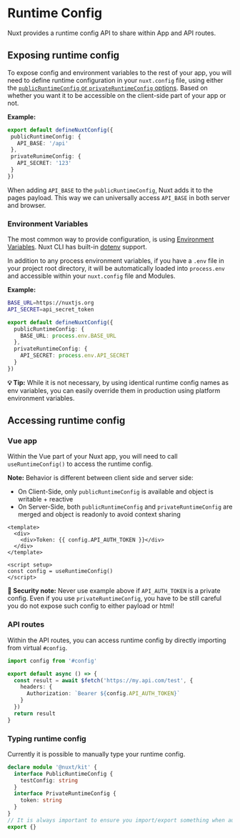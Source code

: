 # Runtime Config

Nuxt provides a runtime config API to share within App and API routes.

## Exposing runtime config

To expose config and environment variables to the rest of your app, you will need to define runtime configuration in your `nuxt.config` file, using either the [`publicRuntimeConfig` or `privateRuntimeConfig` options](/docs/directory-structure/nuxt.config#privateruntimeconfig). Based on whether you want it to be accessible on the client-side part of your app or not.

**Example:**

```ts [nuxt.config.ts]
export default defineNuxtConfig({
 publicRuntimeConfig: {
   API_BASE: '/api'
 },
 privateRunimeConfig: {
   API_SECRET: '123'
 }
})
```

When adding `API_BASE` to the `publicRuntimeConfig`, Nuxt adds it to the pages payload. This way we can universally access `API_BASE` in both server and browser.

### Environment Variables

The most common way to provide configuration, is using [Environment Variables](https://medium.com/chingu/an-introduction-to-environment-variables-and-how-to-use-them-f602f66d15fa).
Nuxt CLI has built-in [dotenv](https://github.com/motdotla/dotenv) support.

In addition to any process environment variables, if you have a `.env` file in your project root directory, it will be automatically loaded into `process.env` and accessible within your `nuxt.config` file and Modules.

**Example:**

```sh [.env]
BASE_URL=https://nuxtjs.org
API_SECRET=api_secret_token
```

```ts [nuxt.config.ts]
export default defineNuxtConfig({
  publicRuntimeConfig: {
    BASE_URL: process.env.BASE_URL
  },
  privateRuntimeConfig: {
    API_SECRET: process.env.API_SECRET
  }
})
```

**💡 Tip:** While it is not necessary, by using identical runtime config names as env variables, you can easily override them in production using platform environment variables.

## Accessing runtime config

### Vue app

Within the Vue part of your Nuxt app, you will need to call `useRuntimeConfig()` to access the runtime config.

**Note:** Behavior is different between client side and server side:

- On Client-Side, only `publicRuntimeConfig` is available and object is writable + reactive
- On Server-Side, both `publicRuntimeConfig` and `privateRuntimeConfig` are merged and object is readonly to avoid context sharing

```vue
<template>
  <div>
    <div>Token: {{ config.API_AUTH_TOKEN }}</div>
  </div>
</template>

<script setup>
const config = useRuntimeConfig()
</script>
```

**🛑 Security note:** Never use example above if `API_AUTH_TOKEN` is a private config. Even if you use `privateRuntimeConfig`, you have to be still careful you do not expose such config to either payload or html!

### API routes

Within the API routes, you can access runtime config by directly importing from virtual `#config`.

```ts
import config from '#config'

export default async () => {
  const result = await $fetch('https://my.api.com/test', {
    headers: {
      Authorization: `Bearer ${config.API_AUTH_TOKEN}`
    }
  })
  return result
}
```

### Typing runtime config

Currently it is possible to manually type your runtime config.

```ts [index.d.ts]
declare module '@nuxt/kit' {
  interface PublicRuntimeConfig {
    testConfig: string
  }
  interface PrivateRuntimeConfig {
    token: string
  }
}
// It is always important to ensure you import/export something when augmenting a type
export {}
```

